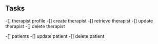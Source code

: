 ## Tasks
-[] therapist profile
    -[] create therapist
    -[] retrieve therapist
    -[] update therapist
    -[] delete therapist

-[] patients
    -[] update patient
    -[] delete patient
